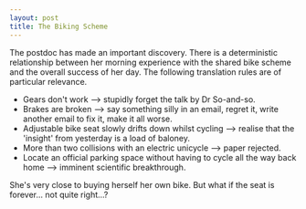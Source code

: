 ```yaml
---
layout: post
title: The Biking Scheme
---
```


The postdoc has made an important discovery. There is a deterministic relationship between her morning experience with the shared bike scheme and the overall success of her day. The following translation rules are of particular relevance.

* Gears don't work --> stupidly forget the talk by Dr So-and-so.
* Brakes are broken --> say something silly in an email, regret it, write another email to fix it, make it all worse.
* Adjustable bike seat slowly drifts down whilst cycling --> realise that the 'insight' from yesterday is a load of baloney.
* More than two collisions with an electric unicycle --> paper rejected.
* Locate an official parking space without having to cycle all the way back home --> imminent scientific breakthrough.

She's very close to buying herself her own bike. But what if the seat is forever... not quite right...?
